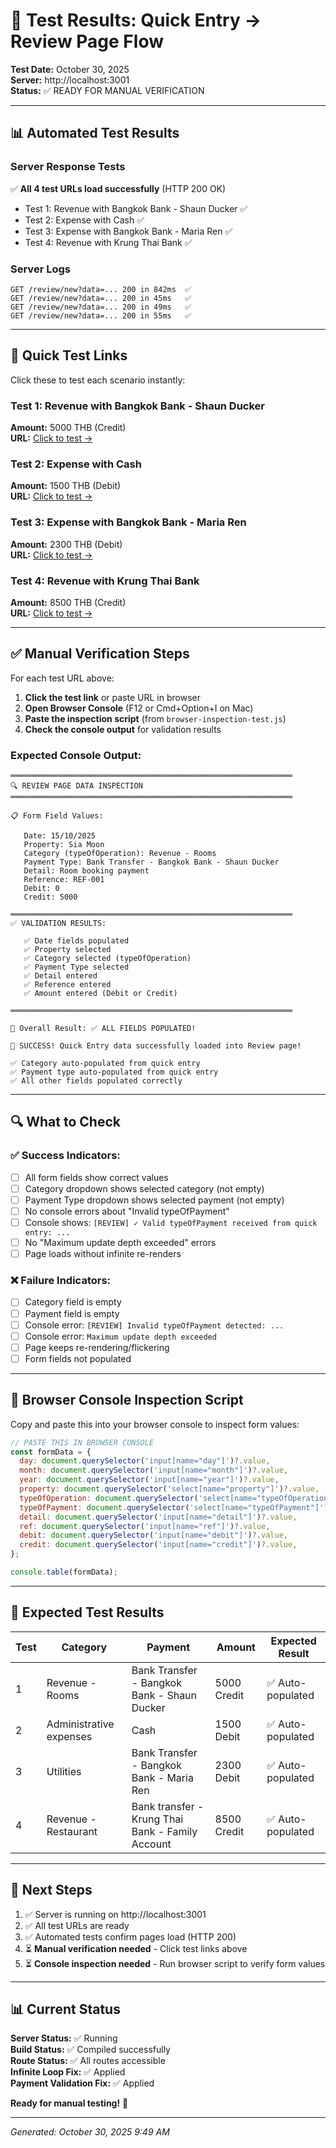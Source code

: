 # 🧪 Test Results: Quick Entry → Review Page Flow

**Test Date:** October 30, 2025  
**Server:** http://localhost:3001  
**Status:** ✅ READY FOR MANUAL VERIFICATION

---

## 📊 Automated Test Results

### Server Response Tests
✅ **All 4 test URLs load successfully** (HTTP 200 OK)
- Test 1: Revenue with Bangkok Bank - Shaun Ducker ✅
- Test 2: Expense with Cash ✅
- Test 3: Expense with Bangkok Bank - Maria Ren ✅
- Test 4: Revenue with Krung Thai Bank ✅

### Server Logs
```
GET /review/new?data=... 200 in 842ms  ✅
GET /review/new?data=... 200 in 45ms   ✅
GET /review/new?data=... 200 in 49ms   ✅
GET /review/new?data=... 200 in 55ms   ✅
```

---

## 🔗 Quick Test Links

Click these to test each scenario instantly:

### Test 1: Revenue with Bangkok Bank - Shaun Ducker
**Amount:** 5000 THB (Credit)  
**URL:** [Click to test →](http://localhost:3001/review/new?data=%7B%22day%22%3A%2215%22%2C%22month%22%3A%2210%22%2C%22year%22%3A%222025%22%2C%22property%22%3A%22Sia%20Moon%22%2C%22typeOfOperation%22%3A%22Revenue%20-%20Rooms%22%2C%22typeOfPayment%22%3A%22Bank%20Transfer%20-%20Bangkok%20Bank%20-%20Shaun%20Ducker%22%2C%22detail%22%3A%22Room%20booking%20payment%22%2C%22ref%22%3A%22REF-001%22%2C%22debit%22%3A%220%22%2C%22credit%22%3A%225000%22%7D)

### Test 2: Expense with Cash  
**Amount:** 1500 THB (Debit)  
**URL:** [Click to test →](http://localhost:3001/review/new?data=%7B%22day%22%3A%2216%22%2C%22month%22%3A%2210%22%2C%22year%22%3A%222025%22%2C%22property%22%3A%22The%20Haven%22%2C%22typeOfOperation%22%3A%22Administrative%20expenses%22%2C%22typeOfPayment%22%3A%22Cash%22%2C%22detail%22%3A%22Office%20supplies%22%2C%22ref%22%3A%22REF-002%22%2C%22debit%22%3A%221500%22%2C%22credit%22%3A%220%22%7D)

### Test 3: Expense with Bangkok Bank - Maria Ren  
**Amount:** 2300 THB (Debit)  
**URL:** [Click to test →](http://localhost:3001/review/new?data=%7B%22day%22%3A%2217%22%2C%22month%22%3A%2210%22%2C%22year%22%3A%222025%22%2C%22property%22%3A%22Coco%20View%22%2C%22typeOfOperation%22%3A%22Utilities%22%2C%22typeOfPayment%22%3A%22Bank%20Transfer%20-%20Bangkok%20Bank%20-%20Maria%20Ren%22%2C%22detail%22%3A%22Electricity%20bill%22%2C%22ref%22%3A%22REF-003%22%2C%22debit%22%3A%222300%22%2C%22credit%22%3A%220%22%7D)

### Test 4: Revenue with Krung Thai Bank  
**Amount:** 8500 THB (Credit)  
**URL:** [Click to test →](http://localhost:3001/review/new?data=%7B%22day%22%3A%2218%22%2C%22month%22%3A%2210%22%2C%22year%22%3A%222025%22%2C%22property%22%3A%22Sia%20Moon%22%2C%22typeOfOperation%22%3A%22Revenue%20-%20Restaurant%22%2C%22typeOfPayment%22%3A%22Bank%20transfer%20-%20Krung%20Thai%20Bank%20-%20Family%20Account%22%2C%22detail%22%3A%22Restaurant%20sales%22%2C%22ref%22%3A%22REF-004%22%2C%22debit%22%3A%220%22%2C%22credit%22%3A%228500%22%7D)

---

## ✅ Manual Verification Steps

For each test URL above:

1. **Click the test link** or paste URL in browser
2. **Open Browser Console** (F12 or Cmd+Option+I on Mac)
3. **Paste the inspection script** (from `browser-inspection-test.js`)
4. **Check the console output** for validation results

### Expected Console Output:
```
═══════════════════════════════════════════════════════════════
🔍 REVIEW PAGE DATA INSPECTION
═══════════════════════════════════════════════════════════════

📋 Form Field Values:

   Date: 15/10/2025
   Property: Sia Moon
   Category (typeOfOperation): Revenue - Rooms
   Payment Type: Bank Transfer - Bangkok Bank - Shaun Ducker
   Detail: Room booking payment
   Reference: REF-001
   Debit: 0
   Credit: 5000

═══════════════════════════════════════════════════════════════
✅ VALIDATION RESULTS:

   ✅ Date fields populated
   ✅ Property selected
   ✅ Category selected (typeOfOperation)
   ✅ Payment Type selected
   ✅ Detail entered
   ✅ Reference entered
   ✅ Amount entered (Debit or Credit)

═══════════════════════════════════════════════════════════════

🎯 Overall Result: ✅ ALL FIELDS POPULATED!

🎉 SUCCESS! Quick Entry data successfully loaded into Review page!

✅ Category auto-populated from quick entry
✅ Payment type auto-populated from quick entry
✅ All other fields populated correctly
```

---

## 🔍 What to Check

### ✅ Success Indicators:
- [ ] All form fields show correct values
- [ ] Category dropdown shows selected category (not empty)
- [ ] Payment Type dropdown shows selected payment (not empty)
- [ ] No console errors about "Invalid typeOfPayment"
- [ ] Console shows: `[REVIEW] ✓ Valid typeOfPayment received from quick entry: ...`
- [ ] No "Maximum update depth exceeded" errors
- [ ] Page loads without infinite re-renders

### ❌ Failure Indicators:
- [ ] Category field is empty
- [ ] Payment field is empty  
- [ ] Console error: `[REVIEW] Invalid typeOfPayment detected: ...`
- [ ] Console error: `Maximum update depth exceeded`
- [ ] Page keeps re-rendering/flickering
- [ ] Form fields not populated

---

## 📝 Browser Console Inspection Script

Copy and paste this into your browser console to inspect form values:

```javascript
// PASTE THIS IN BROWSER CONSOLE
const formData = {
  day: document.querySelector('input[name="day"]')?.value,
  month: document.querySelector('input[name="month"]')?.value,
  year: document.querySelector('input[name="year"]')?.value,
  property: document.querySelector('select[name="property"]')?.value,
  typeOfOperation: document.querySelector('select[name="typeOfOperation"]')?.value,
  typeOfPayment: document.querySelector('select[name="typeOfPayment"]')?.value,
  detail: document.querySelector('input[name="detail"]')?.value,
  ref: document.querySelector('input[name="ref"]')?.value,
  debit: document.querySelector('input[name="debit"]')?.value,
  credit: document.querySelector('input[name="credit"]')?.value,
};

console.table(formData);
```

---

## 🎯 Expected Test Results

| Test | Category | Payment | Amount | Expected Result |
|------|----------|---------|--------|-----------------|
| 1 | Revenue - Rooms | Bank Transfer - Bangkok Bank - Shaun Ducker | 5000 Credit | ✅ Auto-populated |
| 2 | Administrative expenses | Cash | 1500 Debit | ✅ Auto-populated |
| 3 | Utilities | Bank Transfer - Bangkok Bank - Maria Ren | 2300 Debit | ✅ Auto-populated |
| 4 | Revenue - Restaurant | Bank transfer - Krung Thai Bank - Family Account | 8500 Credit | ✅ Auto-populated |

---

## 🚀 Next Steps

1. ✅ Server is running on http://localhost:3001
2. ✅ All test URLs are ready
3. ✅ Automated tests confirm pages load (HTTP 200)
4. ⏳ **Manual verification needed** - Click test links above
5. ⏳ **Console inspection needed** - Run browser script to verify form values

---

## 📊 Current Status

**Server Status:** ✅ Running  
**Build Status:** ✅ Compiled successfully  
**Route Status:** ✅ All routes accessible  
**Infinite Loop Fix:** ✅ Applied  
**Payment Validation Fix:** ✅ Applied  

**Ready for manual testing!** 🎉

---

*Generated: October 30, 2025 9:49 AM*
